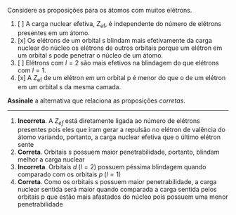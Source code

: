 Considere as proposições para os átomos com muitos elétrons.

1. [ ] A carga nuclear efetiva, $Z_\mathrm{ef}$, é independente do número de elétrons presentes em um átomo.
2. [x] Os elétrons de um orbital s blindam mais efetivamente da carga nuclear do núcleo os elétrons de outros orbitais porque um elétron em um orbital s pode penetrar o núcleo de um átomo.
3. [ ] Elétrons com $l = 2$ são mais efetivos na blindagem do que elétrons com $l = 1$.
4. [x] A $Z_\mathrm{ef}$ de um elétron em um orbital p é menor do que o de um elétron em um orbital s da mesma camada.

**Assinale** a alternativa que relaciona as proposições *corretas*.

---

1. **Incorreta**. A $Z_{ef}$ está diretamente ligada ao número de elétrons presentes pois eles que iram gerar a repulsão no elétron de valência do átomo variando, portanto, a carga nuclear efetiva que o último elétron sente
2. **Correta**. Orbitais s possuem maior penetrabilidade, portanto, blindam melhor a carga nuclear
3. **Incorreta**. Orbitais $d\;(l=2)$ possuem péssima blindagem quando comparado com os orbitais $p\;(l=1)$ 
4. **Correta**. Como os orbitais s possuem maior penetrabilidade, a carga nuclear sentida será maior quando comparada a carga sentida pelos orbitais p que estão mais afastados do núcleo pois possuem uma menor penetrabilidade


